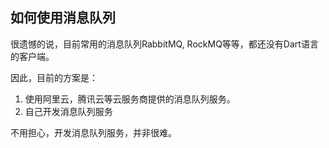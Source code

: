 ## 如何使用消息队列

很遗憾的说，目前常用的消息队列RabbitMQ, RockMQ等等，都还没有Dart语言的客户端。

因此，目前的方案是：

1. 使用阿里云，腾讯云等云服务商提供的消息队列服务。
2. 自己开发消息队列服务

不用担心，开发消息队列服务，并非很难。